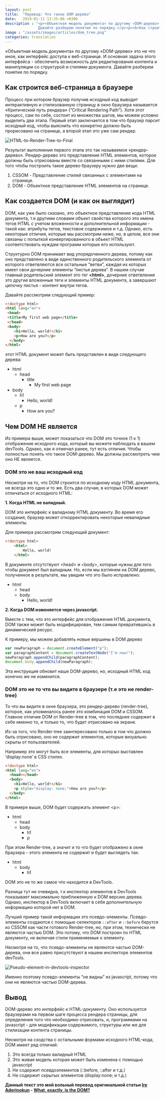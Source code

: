 ```yaml
---
layout: post
title:  "Перевод: Что такое DOM дерево"
date:   2019-01-11 13:35:00 +0300
description : "<p>«Объектная модель документа» по другому «DOM-дерево» это не что иное, как интерфейс доступа к веб-странице. И основная задача этого интерфейса - обеспечить возможность для редактирования контента и манипуляции со структурой и стилями документа.
               Давайте разберем понятие по порядку.</p><p><b>Как строится веб-страница в браузере</b></p>"
image : "/assets/images/articles/dom_tree.png"
categories: translation
---
```


«Объектная модель документа» по другому «DOM-дерево» это не что иное, как интерфейс доступа к веб-странице. И основная задача этого интерфейса - обеспечить возможность для редактирования контента и манипуляции со структурой и стилями документа.
Давайте разберем понятие по порядку.

## Как строится веб-страница в браузере

Процесс при котором браузер получив исходный код выводит интерактивную и стилизованную страницу в окно браузера называется «Критический путь рендера» (“Critical Rendering Path”). Хотя этот процесс, сам по себе, состоит из множества шагов, мы можем условно выделить два этапа. Первый этап заключается в том что браузер парсит исходный код, чтобы выяснить что конкретно должно быть прорисовано на странице, а второй этап это уже сам рендер. 

![HTML-to-Render-Tree-to-Final](https://bitsofco.de/content/images/2018/11/HTML-to-Render-Tree-to-Final.png "Critical Rendering Path")

Результат выполнения первого этапа это так называемое «рендер-дерево».  Рендер-дерево это представление HTML элементов, которое должны быть отрисованы вместе со связанными с ними стилями. Для того чтобы построить такое дерево браузеру нужно две вещи:

1. CSSOM - Представление стилей связанных с элементами на странице.
1. DOM - Объектное представление HTML элементов на странице.

## Как создается DOM (и как он выглядит)

DOM, как уже было сказано, это объектное представление кода HTML документа, т.е другими словами объект свойства которого это имена тегов HTML с учетом вложенности и дополнительной информации - такой как: атрибуты тегов, текстовое содержимое и т.д. Однако, есть некоторые отличия, которые мы рассмотрим ниже, но, в целом, все они связаны с попыткой конвертированного в объект HTML соответствовать нуждам программ которые его используют.

Структурно DOM принимает вид упорядоченного дерева, потому как оно представлено в виде единственного родительского элемента от которого ответвляются все остальные “ветви”, каждая их которых имеет свои дочерние элементы “листья дерева”. В нашем случае главный родительский элемент это тег **\<html\>**, дочерние ответвления это другие вложенные теги и элементы HTML документа, а завершают цепочку листья - контент внутри тегов.

Давайте рассмотрим следующий пример:
```html
<!doctype html>
<html lang="en">
 <head>
 <title>My first web page</title>
 </head>
 <body>
    <h1>Hello, world!</h1>
    <p>How are you?</p>
  </body>
</html>
```

 этот HTML документ может быть представлен в виде следующего дерева:

* html
  * head
    * title
      * My first web page
* body
  * h1
    * Hello, world!
  * p
    * How are you?

## Чем DOM НЕ является

Из примера выше, может показаться что DOM это точное (1 к 1) отображение исходного кода, который вы можете наблюдать в вашем devTools. Однако, как я отмечал ранее, тут есть отличия. Чтобы полностью понять что такое DOM-дерево. Мы должны рассмотреть чем оно НЕ является.

### DOM это не ваш исходный код

Несмотря на то, что DOM строится по исходному коду HTML документа, не всегда это одно и то же.  Есть два случая, в которых DOM может отличаться от исходного HTML:

**1\. Когда HTML не валидный.**

DOM это интерфейс к валидному HTML документу. Во время его создания, браузер может откорректировать некоторые невалидные элементы.

Для примера рассмотрим следующий документ:
```html
<!doctype html>
    <html>
        Hello, world!
    </html>
```

В документе отсутствуют \<head\> и \<body\>, которые нужны для того чтобы документ был валидным. Но, если мы взглянем на DOM дерево, полученное в результате, мы увидим что это было исправлено:
* html
  * head
  * body
    * Hello, world!

**2\. Когда DOM изменяется через javascript.**

Вместе с тем, что это интерфейс для отображения HTML документа, DOM также может быть модифицирован, тем самым превратившись в динамический ресурс.

К примеру, мы можем добавлять новые вершины в DOM дерево
```javascript
var newParagraph = document.createElement("p");
var paragraphContent = document.createTextNode("I'm new!");
newParagraph.appendChild(paragraphContent);
document.body.appendChild(newParagraph);
```

Эта инструкция обновит наше DOM-дерево, но, исходный HTML код конечно же не изменится.

### DOM это не то что вы видите в браузере (т.е это не render-tree)

То что вы видите в окне браузера, это рендер-дерево (render-tree), которое, как упоминалось ранее это комбинация DOM и CSSOM. Главное отличие DOM от Render-tree в том, что последнее содержит в себе именно то, и только то, что будет отрисовано на экране.

Из-за того, что Render-tree заинтересовано только в том что должно быть отрисовано, оно не содержит элементов, которые визуально скрыты от пользователей.

Например это могут быть все элементы, для которых выставлен ‘display:none’ в CSS стилях.
```html
<!doctype html>
<html lang="en">
  <head></head>
  <body>
    <h1>Hello, world!</h1>
    <p style="display: none;">How are you?</p>
  </body>
</html>
```

В примере выше, DOM будет содержать элемент \<p\>:
* html
  * head
  * body
    * h1
    * p

При этом Render-tree, а значит и то что будет отображено в окне браузера - этого элемента не содержит и будет выглядеть так:
* html
  * body
    * h1

DOM это не то же самое что находится в DevTools.

Разница тут не очевидна, т.к инспектор элементов в DevTools показывает максимально приближенную к DOM версию дерева. Однако, инспектор в DevTools включает в себя дополнительную информацию которой нет в DOM.

Лучший пример такой информации это псевдо-элементы. Псевдо-элементы создаются с помощью селекторов `::after` и `::before` берутся из CSSOM как части готового Render-tree, но, при этом, технически не являются частью DOM. Это потому, что DOM построен по HTML документу, не включая стили применяемые к элементу.

Несмотря на то, что псевдо-элементы не являются частью DOM-дерева, они все равно присутствуют в нашем инспекторе элементов devTools.

![Pseudo-element-in-devtools-inspector](https://bitsofco.de/content/images/2018/11/Pseudo-element-in-devtools-inspector.png "Псевдо-элементы в инспекторе кода  Chrome DevTools")

Именно поэтому псевдо-элементы “не видны” из javascript, потому что они не являются частью DOM-дерева.

## Вывод

DOM-дерево это интерфейс к HTML-документу. Оно используется браузерами на первом шаге процесса рендера страницы, для определения того что необходимо отрисовать, и, программами на javascript - для модификации содержимого, структуры или же для стилизации контента страницы.

Несмотря на сходства с остальными формами исходного HTML-кода, DOM имеет ряд отличий:
1. Это всегда только валидный HTML
1. Это живая модель которая может быть изменена с помощью javascript
1. Не содержит псевдоэлементов (::before, ::after и т.д.)
1. Не содержит скрытых элементов (display:none; и т.д.)

**Данный текст это мой вольный перевод оригинальной статьи [Ire Aderinokun](https://ireaderinokun.com) - [What, exactly, is the DOM?](https://bitsofco.de/what-exactly-is-the-dom/)** 













